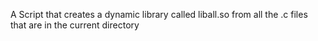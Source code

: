 A Script that creates a dynamic library called liball.so from all the .c files that are in the current directory
